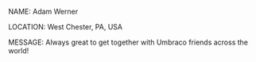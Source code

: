 NAME: Adam Werner

LOCATION: West Chester, PA, USA

MESSAGE: Always great to get together with Umbraco friends across the world!